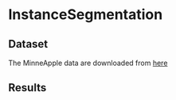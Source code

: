 # InstanceSegmentation

## Dataset
The MinneApple data are downloaded from [here](https://rsn.umn.edu/projects/orchard-monitoring/minneapple#datadownload)

## Results

